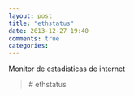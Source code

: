 ```yaml
---
layout: post
title: "ethstatus"
date: 2013-12-27 19:40
comments: true
categories: 
---
```

Monitor de estadísticas de internet

>\# ethstatus


